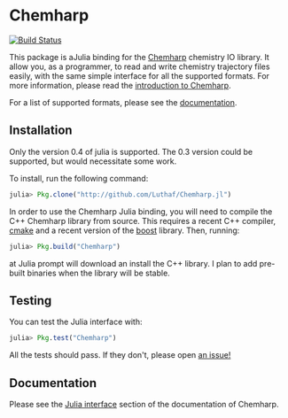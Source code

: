 # Chemharp

[![Build Status](https://travis-ci.org/Luthaf/Chemharp.jl.svg?branch=master)](https://travis-ci.org/Luthaf/Chemharp.jl)

This package is aJulia binding for the [Chemharp](https://github.com/Luthaf/Chemharp)
chemistry IO library. It allow you, as a programmer, to read and write chemistry
trajectory files easily, with the same simple interface for all the supported formats.
For more information, please read the [introduction to Chemharp](http://chemharp.readthedocs.org/en/latest/overview.html).

For a list of supported formats, please see the
[documentation](http://chemharp.readthedocs.org/en/latest/formats.html).

## Installation

Only the version 0.4 of julia is supported. The 0.3 version could be supported, but would necessitate some work.

To install, run the following command:
```julia
julia> Pkg.clone("http://github.com/Luthaf/Chemharp.jl")
```

In order to use the Chemharp Julia binding, you will need to compile the C++ Chemharp library
from source. This requires a recent C++ compiler, [cmake](http://cmake.org) and a recent
version of the [boost](http://boost.org/) library. Then, running:
```julia
julia> Pkg.build("Chemharp")
```
at Julia prompt will download an install the C++ library. I plan to add pre-built binaries when
the library will be stable.

## Testing

You can test the Julia interface with:
```julia
julia> Pkg.test("Chemharp")
```

All the tests should pass. If they don't, please open [an issue!](https://github.com/Luthaf/Chemharp.jl/issues/new)

## Documentation

Please see the
[Julia interface](chemharp.readthedocs.org/en/latest/bindings/julia-api.html) section of
the documentation of Chemharp.
